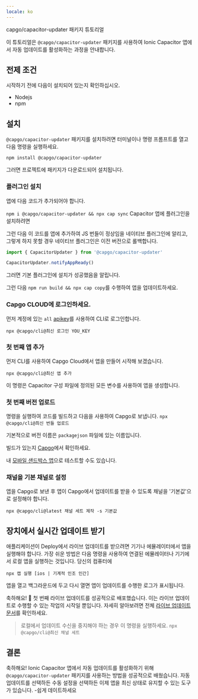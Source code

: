 ```yaml
---
locale: ko
---
```


capgo/capacitor-updater 패키지 튜토리얼

이 튜토리얼은 `@capgo/capacitor-updater` 패키지를 사용하여 Ionic Capacitor 앱에서 자동 업데이트를 활성화하는 과정을 안내합니다.

## 전제 조건

시작하기 전에 다음이 설치되어 있는지 확인하십시오.

- Nodejs
- npm

## 설치

`@capgo/capacitor-updater` 패키지를 설치하려면 터미널이나 명령 프롬프트를 열고 다음 명령을 실행하세요.

```
npm install @capgo/capacitor-updater
```

그러면 프로젝트에 패키지가 다운로드되어 설치됩니다.

### 플러그인 설치

앱에 다음 코드가 추가되어야 합니다.

`npm i @capgo/capacitor-updater && npx cap sync`
Capacitor 앱에 플러그인을 설치하려면

그런 다음 이 코드를 앱에 추가하여 JS 번들이 정상임을 네이티브 플러그인에 알리고, 그렇게 하지 못할 경우 네이티브 플러그인은 이전 버전으로 롤백합니다.

```js
import { CapacitorUpdater } from '@capgo/capacitor-updater'

CapacitorUpdater.notifyAppReady()
```

그러면 기본 플러그인에 설치가 성공했음을 알립니다.

그런 다음 `npm run build && npx cap copy`를 수행하여 앱을 업데이트하세요.

### Capgo CLOUD에 로그인하세요.

먼저 계정에 있는 `all` [apikey](https://webcapgo.app/dashboard/apikeys/)를 사용하여 CLI로 로그인합니다.

`npx @capgo/cli@최신 로그인 YOU_KEY`

### 첫 번째 앱 추가

먼저 CLI를 사용하여 Capgo Cloud에서 앱을 만들어 시작해 보겠습니다.

`npx @capgo/cli@최신 앱 추가`

이 명령은 Capacitor 구성 파일에 정의된 모든 변수를 사용하여 앱을 생성합니다.

### 첫 번째 버전 업로드

명령을 실행하여 코드를 빌드하고 다음을 사용하여 Capgo로 보냅니다.
`npx @capgo/cli@최신 번들 업로드`

기본적으로 버전 이름은 `packagejson` 파일에 있는 이름입니다.

빌드가 있는지 [Capgo](https://webcapgo.app/)에서 확인하세요.

내 [모바일 샌드박스 앱](https://capgo.app/app_mobile/)으로 테스트할 수도 있습니다.

### 채널을 기본 채널로 설정

앱을 Capgo로 보낸 후 앱이 Capgo에서 업데이트를 받을 수 있도록 채널을 '기본값'으로 설정해야 합니다.

`npx @capgo/cli@latest 채널 세트 제작 -s 기본값`

## 장치에서 실시간 업데이트 받기

애플리케이션이 Deploy에서 라이브 업데이트를 받으려면 기기나 에뮬레이터에서 앱을 실행해야 합니다. 가장 쉬운 방법은 다음 명령을 사용하여 연결된 에뮬레이터나 기기에서 로컬 앱을 실행하는 것입니다. 당신의 컴퓨터에

    npx 캡 실행 [ios | 기계적 인조 인간]

앱을 열고 백그라운드에 두고 다시 열면 앱이 업데이트를 수행한 로그가 표시됩니다.

축하해요! 🎉 첫 번째 라이브 업데이트를 성공적으로 배포했습니다. 이는 라이브 업데이트로 수행할 수 있는 작업의 시작일 뿐입니다. 자세히 알아보려면 전체 [라이브 업데이트 문서](/docs/plugin/cloud-mode/getting-started/)를 확인하세요.


> 로컬에서 업데이트 수신을 중지해야 하는 경우 이 명령을 실행하세요.
`npx @capgo/cli@최신 채널 세트`


## 결론

축하해요! Ionic Capacitor 앱에서 자동 업데이트를 활성화하기 위해 `@capgo/capacitor-updater` 패키지를 사용하는 방법을 성공적으로 배웠습니다. 자동 업데이트를 선택하든 수동 설정을 선택하든 이제 앱을 최신 상태로 유지할 수 있는 도구가 있습니다. -쉽게 데이트하세요